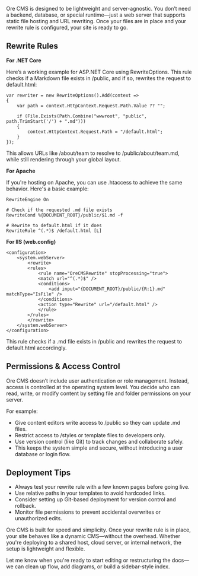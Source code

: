 Ore CMS is designed to be lightweight and server-agnostic. You don’t need a backend, database, or special runtime—just a web server that supports static file hosting and URL rewriting. Once your files are in place and your rewrite rule is configured, your site is ready to go.

## Rewrite Rules

**For .NET Core**

 Here’s a working example for ASP.NET Core using RewriteOptions. This rule checks if a Markdown file exists in /public, and if so, rewrites the request to default.html:

	var rewriter = new RewriteOptions().Add(context =>
	{
		var path = context.HttpContext.Request.Path.Value ?? "";

		if (File.Exists(Path.Combine("wwwroot", "public", path.TrimStart('/') + ".md")))
		{
			context.HttpContext.Request.Path = "/default.html";
		}
	});

This allows URLs like /about/team to resolve to /public/about/team.md, while still rendering through your global layout.

**For Apache**

If you're hosting on Apache, you can use .htaccess to achieve the same behavior. Here's a basic example:

	RewriteEngine On

	# Check if the requested .md file exists
	RewriteCond %{DOCUMENT_ROOT}/public/$1.md -f

	# Rewrite to default.html if it does
	RewriteRule ^(.*)$ /default.html [L]

**For IIS (web.config)**

	<configuration>
		<system.webServer>
			<rewrite>
			<rules>
				<rule name="OreCMSRewrite" stopProcessing="true">
				<match url="^(.*)$" />
				<conditions>
					<add input="{DOCUMENT_ROOT}/public/{R:1}.md" matchType="IsFile" />
				</conditions>
				<action type="Rewrite" url="/default.html" />
				</rule>
			</rules>
			</rewrite>
		</system.webServer>
	</configuration>

This rule checks if a .md file exists in /public and rewrites the request to default.html accordingly.

## Permissions & Access Control

Ore CMS doesn’t include user authentication or role management. Instead, access is controlled at the operating system level. You decide who can read, write, or modify content by setting file and folder permissions on your server.

For example:

- Give content editors write access to /public so they can update .md files.
- Restrict access to /styles or template files to developers only.
- Use version control (like Git) to track changes and collaborate safely.
- This keeps the system simple and secure, without introducing a user database or login flow.

## Deployment Tips

- Always test your rewrite rule with a few known pages before going live.
- Use relative paths in your templates to avoid hardcoded links.
- Consider setting up Git-based deployment for version control and rollback.
- Monitor file permissions to prevent accidental overwrites or unauthorized edits.

Ore CMS is built for speed and simplicity. Once your rewrite rule is in place, your site behaves like a dynamic CMS—without the overhead. Whether you're deploying to a shared host, cloud server, or internal network, the setup is lightweight and flexible.

Let me know when you're ready to start editing or restructuring the docs—we can clean up flow, add diagrams, or build a sidebar-style index.
